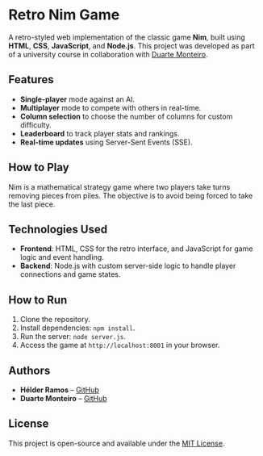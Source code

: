# Retro Nim Game

A retro-styled web implementation of the classic game **Nim**, built using **HTML**, **CSS**, **JavaScript**, and **Node.js**. This project was developed as part of a university course in collaboration with [Duarte Monteiro](https://github.com/duartefsmonteiro).

## Features

- **Single-player** mode against an AI.
- **Multiplayer** mode to compete with others in real-time.
- **Column selection** to choose the number of columns for custom difficulty.
- **Leaderboard** to track player stats and rankings.
- **Real-time updates** using Server-Sent Events (SSE).

## How to Play

Nim is a mathematical strategy game where two players take turns removing pieces from piles. The objective is to avoid being forced to take the last piece.

## Technologies Used

- **Frontend**: HTML, CSS for the retro interface, and JavaScript for game logic and event handling.
- **Backend**: Node.js with custom server-side logic to handle player connections and game states.

## How to Run

1. Clone the repository.
2. Install dependencies: `npm install`.
3. Run the server: `node server.js`.
4. Access the game at `http://localhost:8001` in your browser.

## Authors

- **Hélder Ramos** – [GitHub](https://github.com/heldergomesramos)
- **Duarte Monteiro** – [GitHub](https://github.com/duartefsmonteiro)

## License

This project is open-source and available under the [MIT License](LICENSE).
